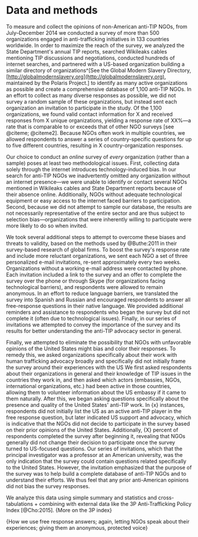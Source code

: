 # Data and methods

To measure and collect the opinions of non-American anti-TIP NGOs, from July–December 2014 we conducted a survey of more than 500 organizations engaged in anti-trafficking initiatives in 133 countries worldwide. In order to maximize the reach of the survey, we analyzed the State Department's annual TIP reports, searched Wikileaks cables mentioning TIP discussions and negotiations, conducted hundreds of internet searches, and partnered with a US-based organization building a similar directory of organizations^[See the Global Modern Slavery Directory, [http://globalmodernslavery.org](http://globalmodernslavery.org), maintained by the Polaris Project.] to identify as many active organizations as possible and create a comprehensive database of 1,100 anti-TIP NGOs. In an effort to collect as many diverse responses as possible, we did not survey a random sample of these organizations, but instead sent each organization an invitation to participate in the study. Of the 1,100 organizations, we found valid contact information for X and received responses from X unique organizations, yielding a response rate of XX%—a rate that is comparable to or exceeds that of other NGO surveys [see @citeme; @citeme2]. Because NGOs often work in multiple countries, we allowed respondents to answer a series of country-specific questions for up to five different countries, resulting in X country-organization responses. 

Our choice to conduct an *online* survey of *every* organization (rather than a sample) poses at least two methodological issues. First, collecting data solely through the internet introduces technology-induced bias. In our search for anti-TIP NGOs we inadvertently omitted any organization without an internet presence—we were unable to identify or contact several NGOs mentioned in Wikileaks cables and State Department reports because of their absence online. Additionally, NGOs without adequate technological equipment or easy access to the internet faced barriers to participation. Second, because we did not attempt to sample our database, the results are not necessarily representative of the entire sector and are thus subject to selection bias—organizations that were inherently willing to participate were more likely to do so when invited. 

We took several additional steps to attempt to overcome these biases and threats to validity, based on the methods used by @Buthe:2011 in their survey-based research of global firms. To boost the survey's response rate and include more reluctant organizations, we sent each NGO a set of three personalized e-mail invitations, re-sent approximately every two weeks. Organizations without a working e-mail address were contacted by phone. Each invitation included a link to the survey and an offer to complete the survey over the phone or through Skype (for organizations facing technological barriers), and respondents were allowed to remain anonymous. In an effort to reduce language barriers, we translated the survey into Spanish and Russian and encouraged respondents to answer all free-response questions in their native language. We provided additional reminders and assistance to respondents who began the survey but did not complete it (often due to technological issues). Finally, in our series of invitations we attempted to convey the importance of the survey and its results for better understanding the anti-TIP advocacy sector in general. 

Finally, we attempted to eliminate the possibility that NGOs with unfavorable opinions of the United States might bias and color their responses. To remedy this, we asked organizations specifically about their work with human trafficking advocacy broadly and specifically did not initially frame the survey around their experiences with the US We first asked respondents about their organizations in general and their knowledge of TIP issues in the countries they work in, and then asked which actors (embassies, NGOs, international organizations, etc.) had been active in those countries, allowing them to volunteer information about the US embassy if it came to them naturally.  After this, we began asking questions specifically about the presence and quality of the United States' anti-TIP work. In {x} instances, respondents did not initially list the US as an active anti-TIP player in the free response question, but later indicated US support and advocacy, which is indicative that the NGOs did not decide to participate in the survey based on their prior opinions of the United States. Additionally, {X} percent of respondents completed the survey after beginning it, revealing that NGOs generally did not change their decision to participate once the survey turned to US-focused questions. Our series of invitations, which that the principal investigator was a professor at an American university, was the only indication that the survey could contain questions related specifically to the United States. However, the invitation emphasized that the purpose of the survey was to help build a complete database of anti-TIP NGOs and to understand their efforts. We thus feel that any prior anti-American opinions did not bias the survey responses.

We analyze this data using simple summary and statistics and cross-tabulations + combining with external data like the 3P Anti-Trafficking Policy Index [@Cho:2015]. {More on the 3P index} 

{How we use free response answers; again, letting NGOs speak about their experiences; giving them an anonymous, protected voice}
